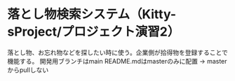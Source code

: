 # 落とし物検索システム（Kitty-sProject/プロジェクト演習2）

落とし物、お忘れ物などを探したい時に使う。企業側が拾得物を登録することで機能する。
開発用ブランチはmain
README.mdはmasterのみに配置 -> masterからpullしない
